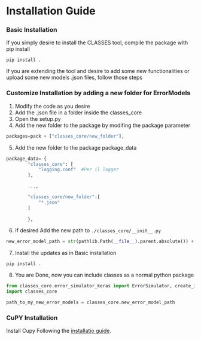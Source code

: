 # Installation Guide

### Basic Installation
If you simply desire to install the CLASSES tool, compile the package with pip install
```
pip install .
```

If you are extending the tool and desire to add some new functionalities or upload some new models .json files, follow those steps

### Customize Installation by adding a new folder for ErrorModels

1. Modify the code as you desire
2. Add the .json file in a folder inside the classes_core
3. Open the setup.py
4. Add the new folder to the package by modifing the package parameter
``` python
packages=pack + ["classes_core/new_folder"],
```
5. Add the new folder to the package package_data
``` python
package_data= {         
        "classes_core": [
            "logging.conf"  #Per il logger
        ],

        ...,

        "classes_core/new_folder":[
            "*.json"
        ]
        
        },
```
6. If desired Add the new path to ```./classes_core/__init__.py ```
``` python
new_error_model_path = str(pathlib.Path(__file__).parent.absolute()) + 'new_folder'
```

7. Install the updates as in Basic installation
```
pip install .
```
8. You are Done, now you can include classes as a normal python package
``` python
from classes_core.error_simulator_keras import ErrorSimulator, create_injection_sites_layer_simulator
import classes_core  

path_to_my_new_error_models = classes_core.new_error_model_path
```


### CuPY Installation

Install Cupy Following the [installatio guide](https://docs.cupy.dev/en/stable/install.html).